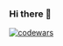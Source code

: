 ### Hi there 👋

[![codewars](https://www.codewars.com/users/SarggUngart/badges/large)](https://www.codewars.com/users/SarggUngart/badges/large) 




